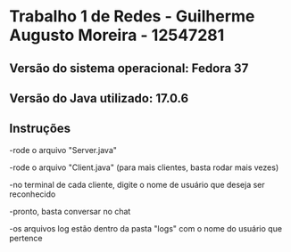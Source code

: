 # Trabalho 1 de Redes - Guilherme Augusto Moreira - 12547281

## Versão do sistema operacional: Fedora 37

## Versão do Java utilizado: 17.0.6

## Instruções

-rode o arquivo "Server.java"

-rode o arquivo "Client.java" (para mais clientes, basta rodar mais vezes)

-no terminal de cada cliente, digite o nome de usuário que deseja ser reconhecido

-pronto, basta conversar no chat

-os arquivos log estão dentro da pasta "logs" com o nome do usuário que pertence